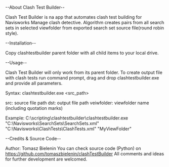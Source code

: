 --About Clash Test Builder--

Clash Test Builder is na app that automates clash test building for Navisworks Manage clash detective.
Algorithm creates pairs from all search sets in selected viewfolder from exported search set source file(round robin style).

--Installation--

Copy clashtestbuilder parent folder with all child items to your local drive.

--Usage--

Clash Test Builder will only work from its parent folder.
To create output file with clash tests run command prompt, drag and drop clashtestbuilder.exe and provide all parameters.

Syntax:
clashtestbuilder.exe <src_path> <dst> <viewfolder>

src: source file path
dst: output file path
veiwfolder: viewfolder name (including quotation marks)

Example:
C:\scripting\clashtestbuilder\clashtestbuilder.exe "C:\Navisworks\SearchSets\SearchSets.xml" "C:\Navisworks\ClashTests\ClashTests.xml" "MyViewFolder"

--Credits & Source Code--

Author: Tomasz Bielenin
You can check source code (Python) on https://github.com/tomaszbielenin/clashTestBuilder
All comments and ideas for further development are welcomed.

